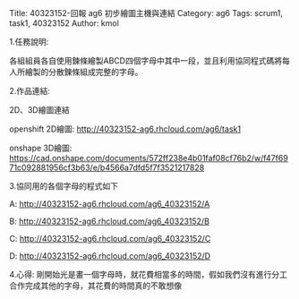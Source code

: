 Title: 40323152-回報 ag6 初步繪圖主機與連結
Category: ag6
Tags: scrum1, task1, 40323152
Author: kmol

1.任務說明:

各組組員各自使用鍊條繪製ABCD四個字母中其中一段，並且利用協同程式碼將每人所繪製的分散鍊條組成完整的字母。


2.作品連結:

2D、3D繪圖連結

openshift 2D繪圖:
 <a href="http://40323152-ag6.rhcloud.com/ag6/task1">http://40323152-ag6.rhcloud.com/ag6/task1


onshape 3D繪圖:
<a href="https://cad.onshape.com/documents/572ff238e4b01faf08cf76b2/w/f47f6971c092881956cf3b63/e/b4566a7dfd5f7f3521217828">https://cad.onshape.com/documents/572ff238e4b01faf08cf76b2/w/f47f6971c092881956cf3b63/e/b4566a7dfd5f7f3521217828


3.協同用的各個字母的程式如下

A:
<a href="http://40323152-ag6.rhcloud.com/ag6_40323152/A">http://40323152-ag6.rhcloud.com/ag6_40323152/A

B:
<a href="http://40323152-ag6.rhcloud.com/ag6_40323152/B">http://40323152-ag6.rhcloud.com/ag6_40323152/B

C:
<a href="http://40323152-ag6.rhcloud.com/ag6_40323152/C">http://40323152-ag6.rhcloud.com/ag6_40323152/C

D:
<a href="http://40323152-ag6.rhcloud.com/ag6_40323152/D">http://40323152-ag6.rhcloud.com/ag6_40323152/D


4.心得:
剛開始光是畫一個字母時，就花費相當多的時間，假如我們沒有進行分工合作完成其他的字母，其花費的時間真的不敢想像


